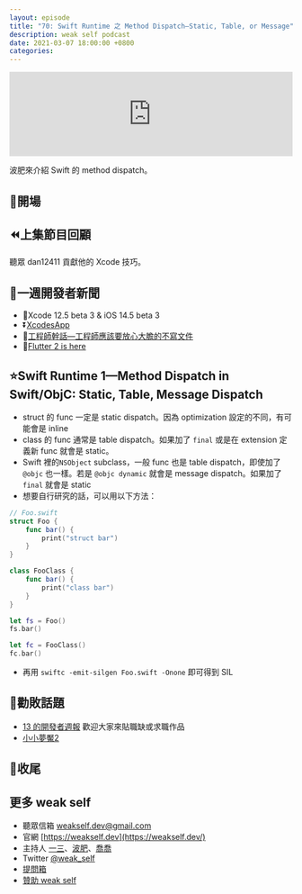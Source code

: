 ```yaml
---
layout: episode
title: "70: Swift Runtime 之 Method Dispatch—Static, Table, or Message"
description: weak self podcast
date: 2021-03-07 18:00:00 +0800
categories: 
---
```

<iframe src="https://www.listennotes.com/embedded/e/58ad504b2b1d44e78b867447fe634d0c/" width="100%" style="width: 1px; min-width: 100%;" frameborder="0" scrolling="no" loading="lazy"></iframe>

波肥來介紹 Swift 的 method dispatch。

## 👋開場

## ⏪上集節目回顧

聽眾 dan12411 貢獻他的 Xcode 技巧。

## 📰一週開發者新聞

- 🧪Xcode 12.5 beta 3 & iOS 14.5 beta 3
- ⏬[XcodesApp](https://github.com/RobotsAndPencils/XcodesApp)
- 🥰[工程師幹話—工程師應該要放心大膽的不寫文件](https://medium.com/@p5d12000/工程師應該要放心大膽的不寫文件-543c11062cd6)
- 🧩[Flutter 2 is here](https://events.flutter.dev)

## ⭐️Swift Runtime 1—Method Dispatch in Swift/ObjC: Static, Table, Message Dispatch

- struct 的 func 一定是 static dispatch。因為 optimization 設定的不同，有可能會是 inline
- class 的 func 通常是 table dispatch。如果加了 `final` 或是在 extension 定義新 func 就會是 static。
- Swift 裡的`NSObject` subclass，一般 func 也是 table dispatch，即使加了 `@objc` 也一樣。若是 `@objc dynamic` 就會是 message dispatch。如果加了 `final` 就會是 static
- 想要自行研究的話，可以用以下方法：

```swift
// Foo.swift
struct Foo {
    func bar() {
        print("struct bar")
    }
}

class FooClass {
    func bar() {
        print("class bar")
    }
}

let fs = Foo()
fs.bar()

let fc = FooClass()
fc.bar()
```

- 再用 `swiftc -emit-silgen Foo.swift -Onone` 即可得到 SIL

## 💸勸敗話題

- [13 的開發者週報](https://ethanhuang13.substack.com) 歡迎大家來貼職缺或求職作品
- [小小夢魘2](https://en.bandainamcoent.eu/little-nightmares/little-nightmares-ii)

## 👋收尾

## 更多 weak self

- 聽眾信箱 [weakself.dev@gmail.com](mailto:weakself.dev@gmail.com)
- 官網 [https://weakself.dev](https://weakself.dev/)
- 主持人 [一三](https://twitter.com/ethanhuang13)、[波肥](https://twitter.com/PofatTseng)、[喬喬](https://twitter.com/joe_trash_talk)
- Twitter [@weak_self](https://twitter.com/weak_self)
- [提問箱](https://peing.net/zh-TW/weak_self)
- [贊助 weak self](https://weakself.dev/#donation)